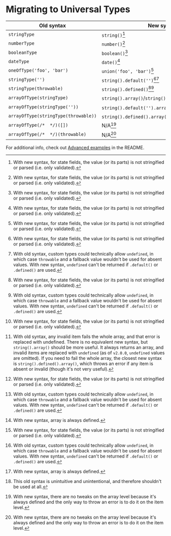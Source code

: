 # Migrating to Universal Types

| Old syntax                           | New syntax                                              |
| ------------------------------------ | ------------------------------------------------------- |
| `stringType`                         | `string()`[^1]                                          |
| `numberType`                         | `number()`[^1]                                          |
| `booleanType`                        | `boolean()`[^1]                                         |
| `dateType`                           | `date()`[^1]                                            |
| `oneOfType('foo', 'bar')`            | `union('foo', 'bar')`[^1]                               |
| `stringType('')`                     | `string().default('')`[^1][^2]                          |
| `stringType(throwable)`              | `string().defined()`[^1][^2]                            |
| `arrayOfType(stringType)`            | `string().array()`/`string().defined().array()`[^1][^3] |
| `arrayOfType(stringType(''))`        | `string().default('').array()`[^1][^2][^4]              |
| `arrayOfType(stringType(throwable))` | `string().defined().array()`[^1][^2][^4][^5]            |
| `arrayOfType(/*  */)([])`            | N/A[^6]                                                 |
| `arrayOfType(/*  */)(throwable)`     | N/A[^6]                                                 |

For additional info, check out [Advanced examples](../README.md#advanced-examples) in the README.

[^1]: With new syntax, for state fields, the value (or its parts) is not stringified or parsed (i.e. only validated).
[^2]: With old syntax, custom types could technically allow `undefined`, in which case `throwable` and a fallback value wouldn't be used for absent values. With new syntax, `undefined` can't be returned if `.default()` or `.defined()` are used.
[^3]: With old syntax, any invalid item fails the whole array, and that error is replaced with undefined. There is no equivalent new syntax, but `string().array()` should be more useful. It always returns an array, and invalid items are replaced with `undefined` (as of `v2.0.0`, `undefined` values are omitted). If you need to fail the whole array, the closest new syntax is `string().defined().array()`, which throws an error if any item is absent or invalid (though it's not very useful).
[^4]: With new syntax, array is always defined.
[^5]: This old syntax is unintuitive and unintentional, and therefore shouldn't be used at all.
[^6]: With new syntax, there are no tweaks on the array level because it's always defined and the only way to throw an error is to do it on the item level.

